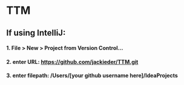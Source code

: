 # TTM

## If using IntelliJ:
#### 1. File > New > Project from Version Control...
#### 2. enter URL: https://github.com/jackieder/TTM.git
#### 3. enter filepath: /Users/[your github username here]/IdeaProjects
